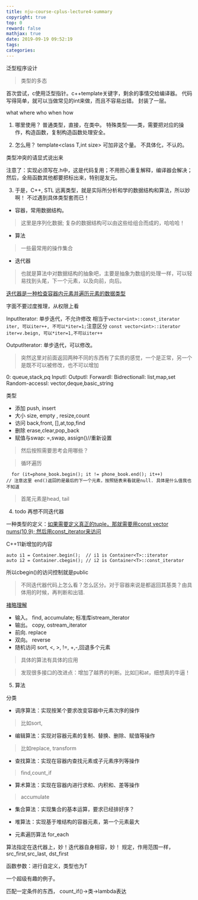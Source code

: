 ```yaml
---
title: nju-course-cplus-lecture4-summary
copyright: true
top: 0
reward: false
mathjax: true
date: 2019-09-19 09:52:19
tags:
categories:
---
```

泛型程序设计

> 类型的多态

首次尝试，c使用泛型指针。c++template关键字，剩余的事情交给编译器。
代码写得简单，就可以当做常见的int来做，而且不容易出错。
封装了一层。

what where who when how
1. 哪里使用？
普通类型，直接，在类中。
特殊类型——类，需要把对应的操作，构造函数，复制构造函数处理安全。

2. 怎么用？
template<class T,int size> 可加非这个量。
不具体化，不认的。

类型冲突的请显式说出来

注意了：实现必须写在.h中，这是代码复用；不用担心重复解释，编译器会解决；然后，全局函数其他都要把<class T>标出来，特别是友元。

3. 于是，C++, STL
远离类型，就是实际所分析和学的数据结构和算法，所以妙啊！
不过遇到具体类型套而已！
- 容器，常用数据结构。
> 这里是序列化数据; 复杂的数据结构可以由这些给组合而成的，哈哈哈！

- 算法
> 一些最常用的操作集合

- 迭代器
> 也就是算法中对数据结构的抽象吧，主要是抽象为数组的处理一样，可以轻易找到头尾，下一个元素，以及向前，向后。

[迭代器是一种检查容器内元素并遍历元素的数据类型](https://blog.csdn.net/liyuan_669/article/details/22100165)

字面不要过度推理，从权限上看

InputIterator: 单步迭代，不允许修改
相当于`vector<int>::const_iterator iter, 可以iter++, 不可以*iter=1;`注意区分
`const vector<int>::iterator iter=v.beign, 可以*iter=1,不可以iter++` 

OutputIterator: 单步迭代，可以修改。

> 突然这里对前面返回两种不同的东西有了实质的感觉，一个是正常，另一个是既不可以被修改，也不可以增加

0: queue,stack,pq
InputI:
OutputI:
ForwardI:
BidrectionalI: list,map,set
Random-accessI: vector,deque,basic_string

类型
- 添加 push, insert
- 大小 size, empty , resize,count
- 访问 back,front, [],at,top,find
- 删除 erase,clear,pop_back
- 赋值与swap: =,swap, assign()//重新设置

> 然后按照需要思考会用哪些？

> 循环遍历
```
  for (it=phone_book.begin(); it != phone_book.end(); it++) 
// 注意这里 end()返回的是最后的下一个元素，按照链表来看就是null. 具体是什么值我也不知道
```
> 首尾元素是head, tail

4. todo
再想不同迭代器

一种类型的定义：[如果需要定义真正的tuple，那就需要用const vector<int> nums(10,9); 然后用const_iterator来访问](https://blog.csdn.net/zhanh1218/article/details/33340959)


C++11新增加的内容
```
auto i1 = Container.begin();  // i1 is Container<T>::iterator 
auto i2 = Container.cbegin(); // i2 is Container<T>::const_iterator
```

所以cbegin()的访问控制就是public

> 不同迭代器代码上怎么看？怎么区分。对于容器来说是都返回其基类？由具体用的时候，再判断和出错.

[褚略理解](https://blog.csdn.net/sim_szm/article/details/8980879)
- 输入。  find, accumulate;  标准库istream_iterator
- 输出。 copy, ostream_iterator
- 前向. replace
- 双向。 reverse
- 随机访问 sort, <, >, !=, +,-,回退多个元素
> 具体的算法有具体的应用

> 发现很多接口的改进点：增加了越界的判断。比如[]和at，细想真的牛逼！


5. 算法

分类
- 调序算法：实现按某个要求改变容器中元素次序的操作
> 比如sort, 

- 编辑算法：实现对容器元素的复制、替换、删除、赋值等操作
> 比如replace, transform

- 查找算法：实现在容器内查找元素或子元素序列等操作
> find,count_if

- 算术算法：实现在容器内进行求和、内积和、差等操作
> accumulate

- 集合算法：实现集合的基本运算，要求已经排好序？

- 堆算法：实现基于堆结构的容器元素，第一个元素最大
- 元素遍历算法 for_each

算法指定在迭代器上，妙！迭代器自身相容，妙！
规定，作用范围一样，src_first,src_last, dst_first

函数参数：进行自定义，类型也为T

一个超级有趣的例子。

匹配一定条件的东西， count_if()->类->lambda表达